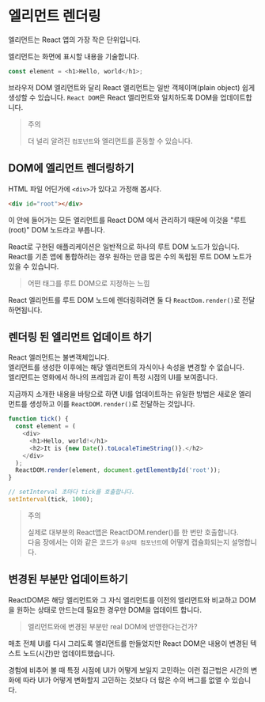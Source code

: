# 엘리먼트 렌더링

엘리먼트는 React 앱의 가장 작은 단위입니다.

엘리먼트는 화면에 표시할 내용을 기술합니다.

```javascript
const element = <h1>Hello, world</h1>;
```

브라우저 DOM 엘리먼트와 달리 React 엘리먼트는 일반 객체이며(plain object) 쉽게 생성할 수 있습니다. `React DOM`은 React 엘리먼트와 일치하도록 DOM을 업데이트합니다.
> 주의
>
> 더 널리 알려진 `컴포넌트`와 엘리먼트를 혼동할 수 있습니다.

## DOM에 엘리먼트 렌더링하기

HTML 파일 어딘가에 `<div>`가 있다고 가정해 봅시다.

```html
<div id="root"></div>
```

이 안에 들어가는 모든 엘리먼트를 React DOM 에서 관리하기 때문에 이것을 "루트(root)" DOM 노드라고 부릅니다.

React로 구현된 애플리케이션은 일반적으로 하나의 루트 DOM 노드가 있습니다.
React를 기존 앱에 통합하려는 경우 원하는 만큼 많은 수의 독립된 루트 DOM 노트가 있을 수 있습니다.
> 어떤 태그를 루트 DOM으로 지정하는 느낌

React 엘리먼트를 루트 DOM 노드에 렌더링하려면 둘 다 `ReactDom.render()`로 전달하면됩니다.

## 렌더링 된 엘리먼트 업데이트 하기

React 엘러먼트는 불변객체입니다.  
엘리먼트를 생성한 이후에는 해당 엘리먼트의 자식이나 속성을 변경할 수 없습니다.  
엘리먼트는 영화에서 하나의 프레임과 같이 특정 시점의 UI를 보여줍니다.

지금까지 소개한 내용을 바탕으로 하면 UI를 업데이트하는 유일한 방법은 새로운 엘리먼트를 생성하고 이를 `ReactDOM.render()`로 전달하는 것입니다.

```javascript
function tick() {
  const element = (
    <div>
      <h1>Hello, world!</h1>
      <h2>It is {new Date().toLocaleTimeString()}.</h2>
    </div>
  );
  ReactDOM.render(element, document.getElementById('root'));
}

// setInterval 초마다 tick를 호출합니다.
setInterval(tick, 1000);
```

> 주의
>
> 실제로 대부분의 React앱은 ReactDOM.render()를 한 번만 호출합니다.  
>다음 장에서는 이와 같은 코드가 `유상태 컴포넌트`에 어떻게 캡슐화되는지 설명합니다.

## 변경된 부분만 업데이트하기

ReactDOM은 해당 엘리먼트와 그 자식 엘리먼트를 이전의 엘리먼트와 비교하고 DOM을 원하는 상태로 만드는데 필요한 경우만 DOM을 업데이트 합니다.
> 엘리먼트와에 변경된 부분만 real DOM에 반영한다는건가?

매초 전체 UI를 다시 그리도록 엘리먼트를 만들었지만 React DOM은 내용이 변경된 텍스트 노드(시간)만 업데이트했습니다.

경험에 비추어 볼 때 특정 시점에 UI가 어떻게 보일지 고민하는 이런 접근법은 시간의 변화에 따라 UI가 어떻게 변화할지 고민하는 것보다 더 많은 수의 버그를 없앨 수 있습니다.
